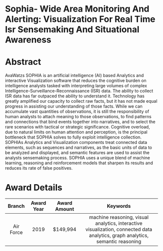 
Sophia- Wide Area Monitoring And Alerting: Visualization For Real Time Isr Sensemaking And Situational Awareness
================================================================================================================

# Abstract


AvaWatzs SOPHIA is an artificial intelligence (AI) based Analytics and interactive Visualization software that reduces the cognitive burden on intelligence analysts tasked with interpreting large volumes of complex Intelligence-Surveillance-Reconnaissance (ISR) data. The ability to collect ISR data has far outpaced the ability to understand it. Technology has greatly amplified our capacity to collect raw facts, but it has not made equal progress in assisting our understanding of those facts. While we can accumulate vast quantities of observations, it is still the responsibility of human analysts to attach meaning to those observations, to find patterns and connections that bind events together into narratives, and to select the rare scenarios with tactical or strategic significance. Cognitive overload, due to natural limits on human attention and perception, is the principal bottleneck that SOPHIA solves to fully exploit intelligence collection. SOPHIAs Analytics and Visualization components treat connected data elements, such as sequences and narratives, as the basic units of data to be analyzed and displayed, and semantic features are used to assist the analysts sensemaking process. SOPHIA uses a unique blend of machine learning, reasoning and reinforcement models that sharpen its results and reduces its rate of false positives.  

# Award Details

|Branch|Award Year|Award Amount|Keywords|
| :---: | :---: | :---: | :---: |
|Air Force|2019|$149,994|machine reasoning, visual analytics, interactive visualization, connected data analytics, graph analytics, semantic reasoning|
